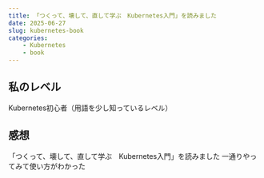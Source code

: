 ```yaml
---
title: 「つくって、壊して、直して学ぶ　Kubernetes入門」を読みました
date: 2025-06-27
slug: kubernetes-book
categories:
    - Kubernetes
    - book
---
```


## 私のレベル
Kubernetes初心者（用語を少し知っているレベル）

## 感想
「つくって、壊して、直して学ぶ　Kubernetes入門」を読みました
一通りやってみて使い方がわかった
